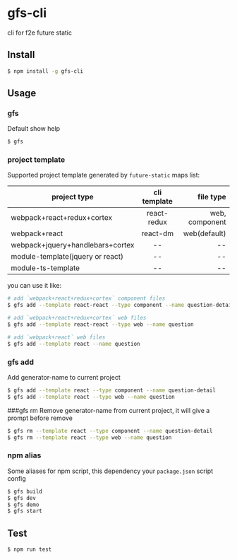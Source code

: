 # gfs-cli
cli for f2e future static 

## Install

```bash
$ npm install -g gfs-cli
```

## Usage
### gfs
Default show help
```bash
$ gfs 
```

### project template
Supported project template generated by `future-static` maps list: 

| project type | cli template | file type |
| ------------- |:-------------:| -----:|
| webpack+react+redux+cortex | react-redux | web, component|
| webpack+react | react-dm | web(default) |
| webpack+jquery+handlebars+cortex | -- | -- |
| module-template(jquery or react) | -- | -- |
| module-ts-template | -- | -- |

you can use it like:
```bash
# add `webpack+react+redux+cortex` component files
$ gfs add --template react-react --type component --name question-detail

# add `webpack+react+redux+cortex` web files
$ gfs add --template react-react --type web --name question

# add `webpack+react` web files
$ gfs add --template react --name question
```

### gfs add <project-type> <generator-name> <name> <options>
Add generator-name to current project
```bash
$ gfs add --template react --type component --name question-detail
$ gfs add --template react --type web --name question
```  

###gfs rm <project-type> <generator-name> <name> <options>
Remove generator-name from current project, it will give a prompt before remove
```bash
$ gfs rm --template react --type component --name question-detail
$ gfs rm --template react --type web --name question
```

### npm alias
Some aliases for npm script, this dependency your `package.json` script config
```bash
$ gfs build
$ gfs dev
$ gfs demo
$ gfs start
```

## Test
```bash
$ npm run test
```